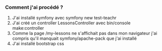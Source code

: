 ### Comment j'ai procédé ?
1. J'ai installé symfony avec symfony new test-teachr
2. J'ai créé un controller LessonsController avec bin/console make:controller
3. Comme la page /my-lessons ne s'affichait pas dans mon navigateur j'ai compris qu'il manquait symfony/apache-pack que j'ai installé
4. J'ai installé bootstrap css